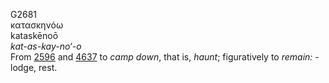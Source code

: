 <body>
  <p>G2681<br>  κατασκηνόω  <br> kataskēnoō  <br><i>kat-as-kay-no‘-o </i><br>From <a href="g2596.htm">2596</a> and <a href="g4637.htm">4637</a>  to <i>camp</i> <i>down</i>, that is, <i>haunt</i>; figuratively to <i>remain:</i> - lodge, rest.<br></p>
 </body>